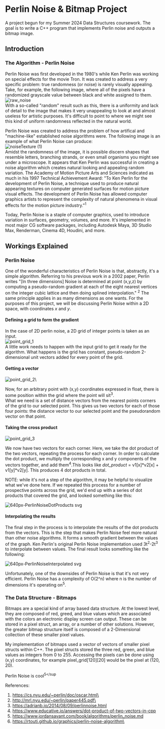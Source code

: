 # Perlin Noise & Bitmap Project
A project begun for my Summer 2024 Data Structures coursework. The goal is to write a C++ program that implements Perlin noise and outputs a bitmap image.

## Introduction
### The Algorithm - Perlin Noise
Perlin Noise was first developed in the 1980's while Ken Perlin was working on special effects for the movie Tron. It was created to address a very specific problem: true randomness (or noise) is rarely visually appealing. Take, for example, the following image, where all of the pixels have a randomized grayscale value between black and white assigned to them.
\
![raw_noise](https://github.com/user-attachments/assets/38f5f8fd-ef90-4454-a9a6-48f15d7ae142)
\
With a so-called "random" result such as this, there is a uniformity and lack of detail to the image that makes it very unappealing to look at and almost useless for artistic purposes. It's difficult to point to where we might see this kind of uniform randomness reflected in the natural world. 

Perlin Noise was created to address the problem of how artifical and "machine-like" established noise algorithms were. The following image is an example of what Perlin Noise can produce:
\
![noiseTexture (1)](https://github.com/user-attachments/assets/635af4ca-25c8-41dd-865b-5819b19ff9a4)
\
Amidst the randomness of the image, it is possible discern shapes that resemble letters, branching strands, or even small organisms you might see under a microscope. It appears that Ken Perlin was successful in creating a noise algorithm which creates natural looking and appealing random variation. The Academy of Motion Picture Arts and Sciences indicated as much in his 1997 Technical Achievement Award: "To Ken Perlin for the development of Perlin Noise, a technique used to produce natural appearing textures on computer generated surfaces for motion picture visual effects. The development of Perlin Noise has allowed computer graphics artists to represent the complexity of natural phenomena in visual effects for the motion picture industry."<sup>1</sup>

Today, Perlin Noise is a staple of computer graphics, used to introduce variation in surfaces, geometry, volumes, and more. It's implemented in most major CG software packages, including Autodesk Maya, 3D Studio Max, Renderman, Cinema 4D, Houdini, and more.


## Workings Explained
### Perlin Noise
One of the wonderful characteristics of Perlin Noise is that, abstractly, it's a simple algorithm. Referring to his previous work in a 2002 paper, Perlin writes "[In three dimensions] Noise is determined at point (x,y,z) by computing a pseudo-random gradient at each of the eight nearest vertices on the integer cubic lattice and then doing splined interpolation." <sup>2</sup> The same principle applies in as many dimensions as one wants. For the purposes of this project, we will be discussing Perlin Noise within a 2D space, with coordinates *x* and *y*.

#### Defining a grid to form the gradient
In the case of 2D perlin noise, a 2D grid of integer points is taken as an input.\
![point_grid_1](https://github.com/user-attachments/assets/2c99bb35-3121-4915-9c75-210f10aa9595)\
A little work needs to happen with the input grid to get it ready for the algorithm. What happens is the grid has constant, pseudo-random 2-dimensional unit vectors added for every point of the grid.

#### Getting a vector
![point_grid_2](https://github.com/user-attachments/assets/0d573fe0-007f-41cb-8199-c4287ef36ddc)\

Now, for an arbitrary point with (x,y) coordinates expressed in float, there is some position within the grid where the point will sit<sup>3</sup>. \
What we need is a set of distance vectors from the nearest points corners of the grid to our selected point. This gives us two vectors for each of those four points: the distance vector to our selected point and the pseudorandom vector on that point.

#### Taking the cross product
![point_grid_3](https://github.com/user-attachments/assets/c323b3b0-df2a-4396-afda-ff5bdd58229f)

We now have two vectors for each corner. Here, we take the dot product of the two vectors, repeating the process for each corner. In order to calculate the dot product, we multiply the corresponding x and y components of the vectors together, and add them<sup>4</sup>.This looks like *dot_product* = v1[x]*v2[x] + v1[y]*v2[y]. This produces 4 dot products in total. 

NOTE: while it's not a step of the algorithm, it may be helpful to visualize what we've done here. If we repeated this process for a number of prospective points across the grid, we'd end up with a series of dot products that covered the grid, and looked something like this:

![640px-PerlinNoiseDotProducts svg](https://github.com/user-attachments/assets/3c510080-ade3-496f-8fa7-9625b7a68133)

#### Interpolating the results
The final step in the process is to interpolate the results of the dot products from the vectors. This is the step that makes Perlin Noise feel more natural than other noise algorithms. It forms a smooth gradient between the values of the graph. 
Ken Perlin's original Perlin Noise implementation used 3t<sup>2</sup>-2t<sup>3</sup> to interpolate between values. The final result looks something like the following:

![640px-PerlinNoiseInterpolated svg](https://github.com/user-attachments/assets/f9c93ea5-3ecb-49b6-b848-6d61a57dfabd)

Unfortunately, one of the downsides of Perlin Noise is that it's not very efficient. Perlin Noise has a complexity of O(2^n) where n is the number of dimensions it's operating on<sup>5</sup>. 

### The Data Structure - Bitmaps
Bitmaps are a special kind of array based data structure. At the lowest level, they are composed of red, greed, and blue values which are associated with the colors an electronic display screen can output. These can be stored in a pixel struct, an array, or a number of other solutions. However, the greater bitmap structure itself is composed of a 2-Dimensional collection of these smaller pixel values. 

My implementation of bitmaps used a vector of vectors of smaller pixel structs within C++. The pixel structs stored the three red, green, and blue values as integers from 0 to 255. Accessing the pixels can be done using (x,y) coordinates, for example pixel_grid[120][20] would be the pixel at (120, 20).



Perlin Noise is cool<sup>5</sup

References:
1. https://cs.nyu.edu/~perlin/doc/oscar.html\
2. http://mrl.nyu.edu/~perlin/paper445.pdf\
3. https://adrianb.io/2014/08/09/perlinnoise.html
4. https://www.educative.io/answers/dot-product-of-two-vectors-in-cpp
5. https://www.jordansavant.com/book/algorithms/perlin_noise.md
6. https://rtouti.github.io/graphics/perlin-noise-algorithm\
